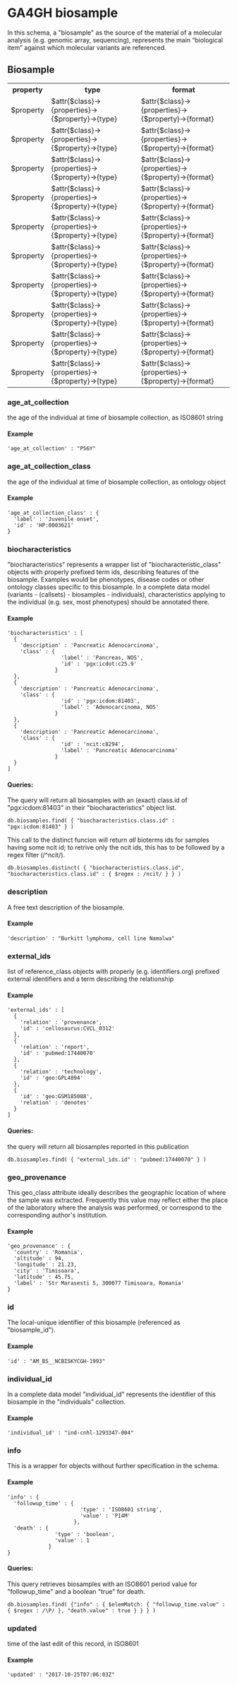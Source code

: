 # GA4GH __biosample__  

In this schema, a "biosample" as the source of the material of a molecular analysis (e.g. genomic array, sequencing), represents the main “biological item” against which molecular variants are referenced.

## Biosample

<table>
<tr>
  <th>property</th>
  <th>type</th>
  <th>format</th>
</tr>

<tr>
  <td>$property</td>
  <td>$attr{$class}->{properties}->{$property}->{type}</td>
  <td>$attr{$class}->{properties}->{$property}->{format}</td>
</tr>
<tr>
  <td>$property</td>
  <td>$attr{$class}->{properties}->{$property}->{type}</td>
  <td>$attr{$class}->{properties}->{$property}->{format}</td>
</tr>
<tr>
  <td>$property</td>
  <td>$attr{$class}->{properties}->{$property}->{type}</td>
  <td>$attr{$class}->{properties}->{$property}->{format}</td>
</tr>
<tr>
  <td>$property</td>
  <td>$attr{$class}->{properties}->{$property}->{type}</td>
  <td>$attr{$class}->{properties}->{$property}->{format}</td>
</tr>
<tr>
  <td>$property</td>
  <td>$attr{$class}->{properties}->{$property}->{type}</td>
  <td>$attr{$class}->{properties}->{$property}->{format}</td>
</tr>
<tr>
  <td>$property</td>
  <td>$attr{$class}->{properties}->{$property}->{type}</td>
  <td>$attr{$class}->{properties}->{$property}->{format}</td>
</tr>
<tr>
  <td>$property</td>
  <td>$attr{$class}->{properties}->{$property}->{type}</td>
  <td>$attr{$class}->{properties}->{$property}->{format}</td>
</tr>
<tr>
  <td>$property</td>
  <td>$attr{$class}->{properties}->{$property}->{type}</td>
  <td>$attr{$class}->{properties}->{$property}->{format}</td>
</tr>
<tr>
  <td>$property</td>
  <td>$attr{$class}->{properties}->{$property}->{type}</td>
  <td>$attr{$class}->{properties}->{$property}->{format}</td>
</tr>
<tr>
  <td>$property</td>
  <td>$attr{$class}->{properties}->{$property}->{type}</td>
  <td>$attr{$class}->{properties}->{$property}->{format}</td>
</tr></table>

### age_at_collection

the age of the individual at time of biosample collection, as ISO8601 string

#### Example

```
'age_at_collection' : "P56Y"
```
### age_at_collection_class

the age of the individual at time of biosample collection, as ontology object

#### Example

```
'age_at_collection_class' : {
  'label' : 'Juvenile onset',
  'id' : 'HP:0003621'
}
```
### biocharacteristics

"biocharacteristics" represents a wrapper list of "biocharacteristic_class" objects with properly prefixed term ids, describing features of the biosample.
Examples would be phenotypes, disease codes or other ontology classes specific to this biosample. In a complete data model (variants - (callsets) - biosamples - individuals), characteristics applying to the individual (e.g. sex, most phenotypes) should be annotated there.


#### Example

```
'biocharacteristics' : [
  {
    'description' : 'Pancreatic Adenocarcinoma',
    'class' : {
                 'label' : 'Pancreas, NOS',
                 'id' : 'pgx:icdot:c25.9'
               }
  },
  {
    'description' : 'Pancreatic Adenocarcinoma',
    'class' : {
                 'id' : 'pgx:icdom:81403',
                 'label' : 'Adenocarcinoma, NOS'
               }
  },
  {
    'description' : 'Pancreatic Adenocarcinoma',
    'class' : {
                 'id' : 'ncit:c8294',
                 'label' : 'Pancreatic Adenocarcinoma'
               }
  }
]
```

#### Queries:
The query will return all biosamples with an (exact) class.id of "pgx:icdom:81403" in their "biocharacteristics" object list.

```
db.biosamples.find( { "biocharacteristics.class.id" : "pgx:icdom:81403" } )
```

This call to the distinct funcion will return *all* bioterms ids for samples having some ncit id; to retrive only the ncit ids, this has to be followed by a regex filter (/^ncit/).

```
db.biosamples.distinct( { "biocharacteristics.class.id", "biocharacteristics.class.id" : { $regex : /ncit/ } } )
```
### description

A free text description of the biosample.

#### Example

```
'description' : "Burkitt lymphoma, cell line Namalwa"
```
### external_ids

list of reference_class objects with properly (e.g. identifiers.org) prefixed external identifiers and a term describing the relationship

#### Example

```
'external_ids' : [
  {
    'relation' : 'provenance',
    'id' : 'cellosaurus:CVCL_0312'
  },
  {
    'relation' : 'report',
    'id' : 'pubmed:17440070'
  },
  {
    'relation' : 'technology',
    'id' : 'geo:GPL4894'
  },
  {
    'id' : 'geo:GSM185088',
    'relation' : 'denotes'
  }
]
```

#### Queries:
the query will return all biosamples reported in this publication
```
db.biosamples.find( { "external_ids.id" : "pubmed:17440070" } )
```
### geo_provenance

This geo_class attribute ideally describes the geographic location of where the sample was extracted.
Frequently this value may reflect either the place of the laboratory where the analysis was performed, or correspond to the corresponding author's institution.


#### Example

```
'geo_provenance' : {
  'country' : 'Romania',
  'altitude' : 94,
  'longitude' : 21.23,
  'city' : 'Timisoara',
  'latitude' : 45.75,
  'label' : 'Str Marasesti 5, 300077 Timisoara, Romania'
}
```
### id

The local-unique identifier of this biosample (referenced as "biosample_id").

#### Example

```
'id' : "AM_BS__NCBISKYCGH-1993"
```
### individual_id

In a complete data model "individual_id" represents the identifier of this biosample in the "individuals" collection.


#### Example

```
'individual_id' : "ind-cnhl-1293347-004"
```
### info

This is a wrapper for objects without further specification in the schema.


#### Example

```
'info' : {
  'followup_time' : {
                       'type' : 'ISO8601 string',
                       'value' : 'P14M'
                     },
  'death' : {
               'type' : 'boolean',
               'value' : 1
             }
}
```

#### Queries:
This query retrieves biosamples with an ISO8601 period value for "followup_time" and a boolean "true" for death.

```
db.biosamples.find( {"info" : { $elemMatch: { "followup_time.value" : { $regex : /\P/ }, "death.value" : true } } } )
```
### updated

time of the last edit of this record, in ISO8601

#### Example

```
'updated' : "2017-10-25T07:06:03Z"
```
